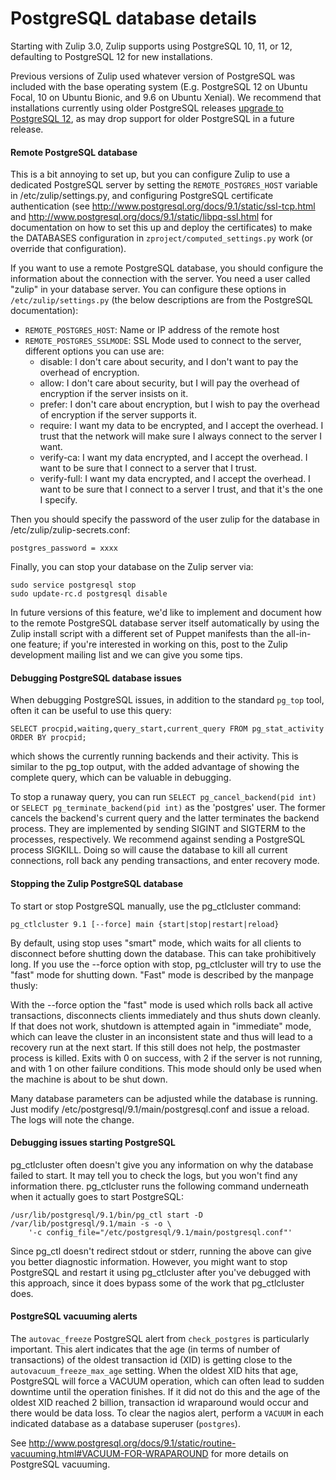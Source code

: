 PostgreSQL database details
=========================

Starting with Zulip 3.0, Zulip supports using PostgreSQL 10, 11, or 12,
defaulting to PostgreSQL 12 for new installations.

Previous versions of Zulip used whatever version of PostgreSQL was
included with the base operating system (E.g. PostgreSQL 12 on Ubuntu
Focal, 10 on Ubuntu Bionic, and 9.6 on Ubuntu Xenial).  We recommend
that installations currently using older PostgreSQL releases [upgrade to
PostgreSQL 12][upgrade-postgresql], as may drop support for older PostgreSQL
in a future release.

[upgrade-postgresql]: ../production/upgrade-or-modify.html#upgrading-postgresql

#### Remote PostgreSQL database

This is a bit annoying to set up, but you can configure Zulip to use a
dedicated PostgreSQL server by setting the `REMOTE_POSTGRES_HOST`
variable in /etc/zulip/settings.py, and configuring PostgreSQL
certificate authentication (see
http://www.postgresql.org/docs/9.1/static/ssl-tcp.html and
http://www.postgresql.org/docs/9.1/static/libpq-ssl.html for
documentation on how to set this up and deploy the certificates) to
make the DATABASES configuration in `zproject/computed_settings.py`
work (or override that configuration).

If you want to use a remote PostgreSQL database, you should configure
the information about the connection with the server. You need a user
called "zulip" in your database server. You can configure these
options in `/etc/zulip/settings.py` (the below descriptions are from the
PostgreSQL documentation):

* `REMOTE_POSTGRES_HOST`: Name or IP address of the remote host
* `REMOTE_POSTGRES_SSLMODE`: SSL Mode used to connect to the server,
  different options you can use are:
  * disable: I don't care about security, and I don't want to pay the
    overhead of encryption.
  * allow: I don't care about security, but I will pay the overhead of
    encryption if the server insists on it.
  * prefer: I don't care about encryption, but I wish to pay the
    overhead of encryption if the server supports it.
  * require: I want my data to be encrypted, and I accept the
    overhead. I trust that the network will make sure I always connect
    to the server I want.
  * verify-ca: I want my data encrypted, and I accept the overhead. I
    want to be sure that I connect to a server that I trust.
  * verify-full: I want my data encrypted, and I accept the
    overhead. I want to be sure that I connect to a server I trust,
    and that it's the one I specify.

Then you should specify the password of the user zulip for the
database in /etc/zulip/zulip-secrets.conf:

```
postgres_password = xxxx
```

Finally, you can stop your database on the Zulip server via:

```
sudo service postgresql stop
sudo update-rc.d postgresql disable
```

In future versions of this feature, we'd like to implement and
document how to the remote PostgreSQL database server itself
automatically by using the Zulip install script with a different set
of Puppet manifests than the all-in-one feature; if you're interested
in working on this, post to the Zulip development mailing list and we
can give you some tips.

#### Debugging PostgreSQL database issues

When debugging PostgreSQL issues, in addition to the standard `pg_top`
tool, often it can be useful to use this query:

```
SELECT procpid,waiting,query_start,current_query FROM pg_stat_activity ORDER BY procpid;
```

which shows the currently running backends and their activity. This is
similar to the pg_top output, with the added advantage of showing the
complete query, which can be valuable in debugging.

To stop a runaway query, you can run `SELECT pg_cancel_backend(pid
int)` or `SELECT pg_terminate_backend(pid int)` as the 'postgres'
user. The former cancels the backend's current query and the latter
terminates the backend process. They are implemented by sending SIGINT
and SIGTERM to the processes, respectively.  We recommend against
sending a PostgreSQL process SIGKILL. Doing so will cause the database
to kill all current connections, roll back any pending transactions,
and enter recovery mode.

#### Stopping the Zulip PostgreSQL database

To start or stop PostgreSQL manually, use the pg_ctlcluster command:

```
pg_ctlcluster 9.1 [--force] main {start|stop|restart|reload}
```

By default, using stop uses "smart" mode, which waits for all clients
to disconnect before shutting down the database. This can take
prohibitively long. If you use the --force option with stop,
pg_ctlcluster will try to use the "fast" mode for shutting
down. "Fast" mode is described by the manpage thusly:

  With the --force option the "fast" mode is used which rolls back all
  active transactions, disconnects clients immediately and thus shuts
  down cleanly. If that does not work, shutdown is attempted again in
  "immediate" mode, which can leave the cluster in an inconsistent state
  and thus will lead to a recovery run at the next start. If this still
  does not help, the postmaster process is killed. Exits with 0 on
  success, with 2 if the server is not running, and with 1 on other
  failure conditions. This mode should only be used when the machine is
  about to be shut down.

Many database parameters can be adjusted while the database is
running. Just modify /etc/postgresql/9.1/main/postgresql.conf and
issue a reload. The logs will note the change.

#### Debugging issues starting PostgreSQL

pg_ctlcluster often doesn't give you any information on why the
database failed to start. It may tell you to check the logs, but you
won't find any information there. pg_ctlcluster runs the following
command underneath when it actually goes to start PostgreSQL:

```
/usr/lib/postgresql/9.1/bin/pg_ctl start -D /var/lib/postgresql/9.1/main -s -o \
    '-c config_file="/etc/postgresql/9.1/main/postgresql.conf"'
```

Since pg_ctl doesn't redirect stdout or stderr, running the above can
give you better diagnostic information. However, you might want to
stop PostgreSQL and restart it using pg_ctlcluster after you've debugged
with this approach, since it does bypass some of the work that
pg_ctlcluster does.


#### PostgreSQL vacuuming alerts

The `autovac_freeze` PostgreSQL alert from `check_postgres` is
particularly important.  This alert indicates that the age (in terms
of number of transactions) of the oldest transaction id (XID) is
getting close to the `autovacuum_freeze_max_age` setting.  When the
oldest XID hits that age, PostgreSQL will force a VACUUM operation,
which can often lead to sudden downtime until the operation finishes.
If it did not do this and the age of the oldest XID reached 2 billion,
transaction id wraparound would occur and there would be data loss.
To clear the nagios alert, perform a `VACUUM` in each indicated
database as a database superuser (`postgres`).

See
http://www.postgresql.org/docs/9.1/static/routine-vacuuming.html#VACUUM-FOR-WRAPAROUND
for more details on PostgreSQL vacuuming.
